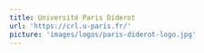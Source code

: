 ```yaml
---
title: Université Paris Diderot
url: 'https://crl.u-paris.fr/'
picture: 'images/logos/paris-diderot-logo.jpg'
---
```

